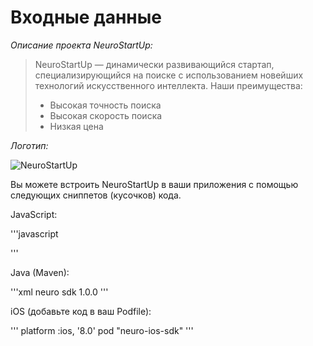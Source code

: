 # Входные данные

*Описание проекта NeuroStartUp:*

> NeuroStartUp — динамически развивающийся стартап, специализирующийся на поиске с использованием новейших технологий искусственного интеллекта. Наши преимущества:
>
> - Высокая точность поиска
> - Высокая скорость поиска
> - Низкая цена

*Логотип:*

![NeuroStartUp](/Images/NeuroStartUp.png)

Вы можете встроить NeuroStartUp в ваши приложения с помощью следующих сниппетов (кусочков) кода.

JavaScript:

'''javascript
<script src="https://localhost/neuro.sdk.min.js"></script>
'''

Java (Maven):

'''xml
<dependency>
  <groupId>neuro</groupId>
  <artifactId>sdk</artifactId>
  <version>1.0.0</version>
</dependency>
'''

iOS (добавьте код в ваш Podfile):

'''
platform :ios, '8.0'
pod "neuro-ios-sdk"
'''
